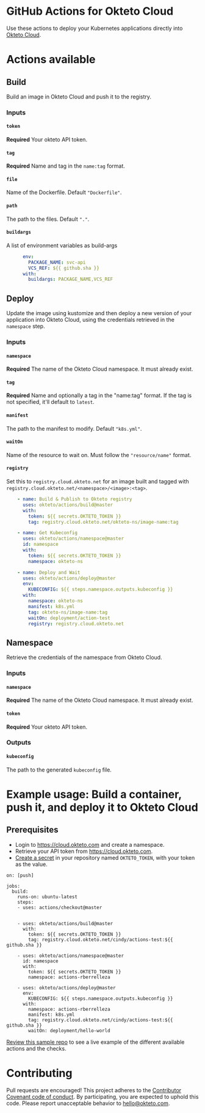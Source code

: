 # GitHub Actions for Okteto Cloud

Use these actions to deploy your Kubernetes applications directly into [Okteto Cloud](https://cloud.okteto.com).

# Actions available

## Build
Build an image in Okteto Cloud and push it to the registry.

### Inputs

#### `token`

**Required** Your okteto API token.

#### `tag`

**Required**  Name and tag in the `name:tag` format.

#### `file`
Name of the Dockerfile. Default `"Dockerfile"`.

#### `path`
The path to the files. Default `"."`.

#### `buildargs`

A list of environment variables as build-args

```yaml
      env:
        PACKAGE_NAME: svc-api
        VCS_REF: ${{ github.sha }}
      with:
        buildargs: PACKAGE_NAME,VCS_REF
```

## Deploy
Update the image using kustomize and then deploy a new version of your application into Okteto Cloud, using the credentials retrieved in the `namespace` step. 

### Inputs

#### `namespace`

**Required** The name of the Okteto Cloud namespace. It must already exist.

#### `tag`
**Required** Name and optionally a tag in the "name:tag" format. If the tag is not specified, it'll default to `latest`. 

#### `manifest`

The path to the manifest to modify. Default `"k8s.yml"`.

#### `waitOn`
Name of the resource to wait on. Must follow the `"resource/name"` format.

#### `registry`

Set this to `registry.cloud.okteto.net` for an image built and tagged with `registry.cloud.okteto.net/<namespace>/<image>:<tag>`.

```yaml
    - name: Build & Publish to Okteto registry
      uses: okteto/actions/build@master
      with:
        token: ${{ secrets.OKTETO_TOKEN }}
        tag: registry.cloud.okteto.net/okteto-ns/image-name:tag

    - name: Get Kubeconfig
      uses: okteto/actions/namespace@master
      id: namespace
      with:
        token: ${{ secrets.OKTETO_TOKEN }}
        namespace: okteto-ns

    - name: Deploy and Wait
      uses: okteto/actions/deploy@master
      env:
        KUBECONFIG: ${{ steps.namespace.outputs.kubeconfig }}  
      with:
        namespace: okteto-ns
        manifest: k8s.yml
        tag: okteto-ns/image-name:tag
        waitOn: deployment/action-test
        registry: registry.cloud.okteto.net
```

## Namespace
Retrieve the credentials of the namespace from Okteto Cloud.

### Inputs

#### `namespace`

**Required** The name of the Okteto Cloud namespace. It must already exist.

#### `token`

**Required** Your okteto API token.

### Outputs

#### `kubeconfig`

The path to the generated `kubeconfig` file.

# Example usage: Build a container, push it, and deploy it to Okteto Cloud

## Prerequisites

- Login to https://cloud.okteto.com and create a namespace.
- Retrieve your API token from https://cloud.okteto.com.
- [Create a secret](https://help.github.com/en/github/automating-your-workflow-with-github-actions/virtual-environments-for-github-actions#creating-and-using-secrets-encrypted-variables) in your repository named `OKTETO_TOKEN`, with your token as the value.

```
on: [push]

jobs:
  build:
    runs-on: ubuntu-latest
    steps:
    - uses: actions/checkout@master
    

    - uses: okteto/actions/build@master
      with:
        token: ${{ secrets.OKTETO_TOKEN }}
        tag: registry.cloud.okteto.net/cindy/actions-test:${{ github.sha }}

    - uses: okteto/actions/namespace@master
      id: namespace
      with:
        token: ${{ secrets.OKTETO_TOKEN }}
        namespace: actions-rberrelleza
    
    - uses: okteto/actions/deploy@master
      env:
        KUBECONFIG: ${{ steps.namespace.outputs.kubeconfig }}  
      with:
        namespace: actions-rberrelleza
        manifest: k8s.yml
        tag: registry.cloud.okteto.net/cindy/actions-test:${{ github.sha }}
        waitOn: deployment/hello-world  
```

[Review this sample repo](https://github.com/rberrelleza/actions-test) to see a live example of the different available actions and the checks.

# Contributing

Pull requests are encouraged! This project adheres to the [Contributor Covenant code of conduct](code-of-conduct.md). By participating, you are expected to uphold this code. Please report unacceptable behavior to hello@okteto.com.
